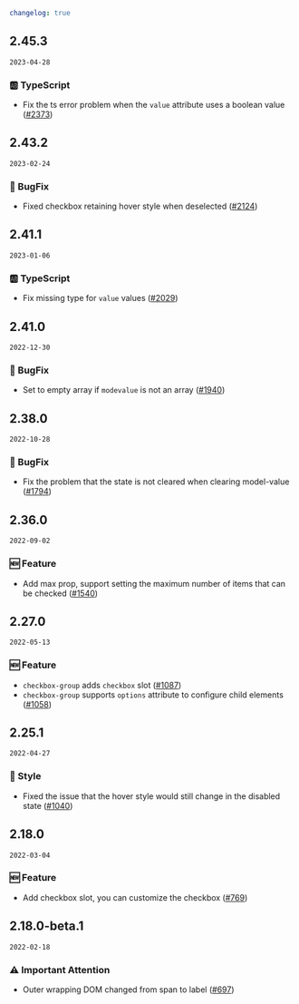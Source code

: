 ```yaml
changelog: true
```

## 2.45.3

`2023-04-28`

### 🆎 TypeScript

- Fix the ts error problem when the `value` attribute uses a boolean value ([#2373](https://github.com/arco-design/arco-design-vue/pull/2373))


## 2.43.2

`2023-02-24`

### 🐛 BugFix

- Fixed checkbox retaining hover style when deselected ([#2124](https://github.com/arco-design/arco-design-vue/pull/2124))


## 2.41.1

`2023-01-06`

### 🆎 TypeScript

- Fix missing type for `value` values ([#2029](https://github.com/arco-design/arco-design-vue/pull/2029))


## 2.41.0

`2022-12-30`

### 🐛 BugFix

- Set to empty array if `modevalue` is not an array ([#1940](https://github.com/arco-design/arco-design-vue/pull/1940))


## 2.38.0

`2022-10-28`

### 🐛 BugFix

- Fix the problem that the state is not cleared when clearing model-value ([#1794](https://github.com/arco-design/arco-design-vue/pull/1794))


## 2.36.0

`2022-09-02`

### 🆕 Feature

- Add max prop, support setting the maximum number of items that can be checked ([#1540](https://github.com/arco-design/arco-design-vue/pull/1540))


## 2.27.0

`2022-05-13`

### 🆕 Feature

- `checkbox-group` adds `checkbox` slot ([#1087](https://github.com/arco-design/arco-design-vue/pull/1087))
- `checkbox-group` supports `options` attribute to configure child elements ([#1058](https://github.com/arco-design/arco-design-vue/pull/1058))


## 2.25.1

`2022-04-27`

### 💅 Style

- Fixed the issue that the hover style would still change in the disabled state ([#1040](https://github.com/arco-design/arco-design-vue/pull/1040))


## 2.18.0

`2022-03-04`

### 🆕 Feature

- Add checkbox slot, you can customize the checkbox ([#769](https://github.com/arco-design/arco-design-vue/pull/769))


## 2.18.0-beta.1

`2022-02-18`

### ⚠️ Important Attention

- Outer wrapping DOM changed from span to label ([#697](https://github.com/arco-design/arco-design-vue/pull/697))

